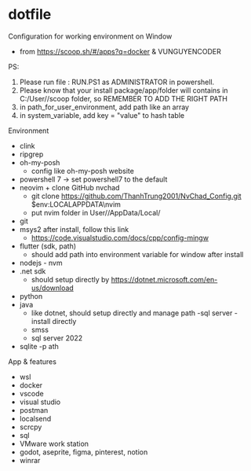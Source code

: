 # dotfile

Configuration for working environment on Window

- from https://scoop.sh/#/apps?q=docker & VUNGUYENCODER

PS:

1. Please run file : RUN.PS1 as ADMINISTRATOR in powershell.
2. Please know that your install package/app/folder will contains in C:/User/<Username>/scoop folder, so REMEMBER TO ADD THE RIGHT PATH
3. in path_for_user_environment, add path like an array
4. in system_variable, add key = "value" to hash table

Environment

- clink
- ripgrep
- oh-my-posh
  - config like oh-my-posh website
- powershell 7 -> set powershell7 to the default
- neovim + clone GitHub nvchad
  - git clone https://github.com/ThanhTrung2001/NvChad_Config.git $env:LOCALAPPDATA\nvim
  - put nvim folder in User/<Name>/AppData/Local/
- git
- msys2
  after install, follow this link
  - https://code.visualstudio.com/docs/cpp/config-mingw
- flutter (sdk, path)
  - should add path into environment variable for window after install
- nodejs - nvm
- .net sdk
  - should setup directly by https://dotnet.microsoft.com/en-us/download
- python
- java
  - like dotnet, should setup directly and manage path
    -sql server - install directly
  - smss
  - sql server 2022
- sqlite
  -p ath

App & features

- wsl
- docker
- vscode
- visual studio
- postman
- localsend
- scrcpy
- sql
- VMware work station
- godot, aseprite, figma, pinterest, notion
- winrar
